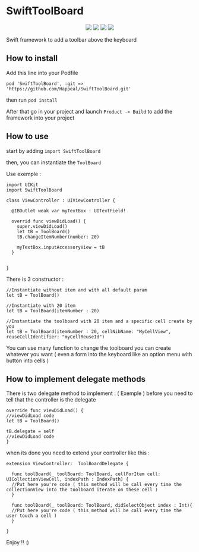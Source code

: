 # SwiftToolBoard
<p align="center">
<img src="https://travis-ci.org/Happeal/SwiftToolBoard.svg?branch=master" />
<img src="https://img.shields.io/badge/platform-iOS-blue.svg" />
<img src="https://img.shields.io/badge/language-Swift-orange.svg" />
<img src="https://img.shields.io/badge/License-GPL%20v3-blue.svg" />
</p>


Swift framework to add a toolbar above the keyboard

<h2> How to install </h2>

Add this line into your Podfile
```
pod 'SwiftToolBoard', :git => 'https://github.com/Happeal/SwiftToolBoard.git'
```
then run `pod install`

After that go in your project and launch `Product -> Build` to add the framework into your project

<h2> How to use </h2>

start by adding `import SwiftToolBoard`

then, you can instantiate the `ToolBoard`

Use exemple :

```
import UIKit
import SwiftToolBoard

class ViewController : UIViewController {
  
  @IBOutlet weak var myTextBox : UITextField!
  
  overrid func viewDidLoad() {
    super.viewDidLoad()
    let tB = ToolBoard()
    tB.changeItemNumber(number: 20)
    
    myTextBox.inputAccessoryView = tB
  }


}
```

There is 3 constructor :
```
//Instantiate without item and with all default param
let tB = ToolBoard()

//Instantiate with 20 item
let tB = ToolBoard(itemNumber : 20)

//Instantiate the toolboard with 20 item and a specific cell create by you
let tB = ToolBoard(itemNumber : 20, cellNibName: "MyCellView", reuseCellIdentifier: "myCellReuseId")
```

You can use many function to change the toolboard you can create whatever you want ( even a form into the keyboard like an option menu with button into cells )


<h2> How to implement delegate methods </h2>

There is two delegate method to implement : ( Exemple )
before you need to tell that the controller is the delegate
```
override func viewDidLoad() {
//viewDidLoad code
let tB = ToolBoard()

tB.delegate = self
//viewDidLoad code
}
```

when its done you need to extend your controller like this :
```
extension ViewController:  ToolBoardDelegate {
  
  func toolBoard(_ toolBoard: ToolBoard, cellForItem cell: UICollectionViewCell, indexPath : IndexPath) {
  //Put here you're code ( this method will be call every time the collectionView into the toolboard iterate on these cell )
  }
  
  func toolBoard(_ toolBoard: ToolBoard, didSelectObject index : Int){
  //Put here you're code ( this method will be call every time the user touch a cell )
  }

}
```

Enjoy !! :)
